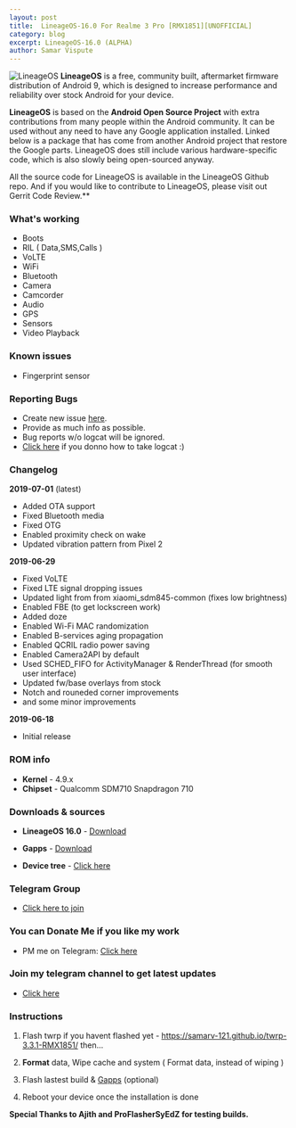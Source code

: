 ```yaml
---
layout: post
title:  LineageOS-16.0 For Realme 3 Pro [RMX1851][UNOFFICIAL]
category: blog
excerpt: LineageOS-16.0 (ALPHA)
author: Samar Vispute
---
```


![LineageOS](http://samarv-121.github.io/images/lineageos.png)
**LineageOS** is a free, community built, aftermarket firmware distribution of Android 9, which is designed to increase performance and reliability over stock Android for your device.

**LineageOS** is based on the **Android Open Source Project** with extra contributions from many people within the Android community. It can be used without any need to have any Google application installed. Linked below is a package that has come from another Android project that restore the Google parts. LineageOS does still include various hardware-specific code, which is also slowly being open-sourced anyway.

All the source code for LineageOS is available in the LineageOS Github repo. And if you would like to contribute to LineageOS, please visit out Gerrit Code Review.**

### What's working
* Boots
* RIL ( Data,SMS,Calls )
* VoLTE
* WiFi
* Bluetooth
* Camera
* Camcorder
* Audio
* GPS
* Sensors
* Video Playback

### Known issues
* Fingerprint sensor

### Reporting Bugs
* Create new issue [here](https://github.com/SamarV-121/android_device_realme_RMX1851/issues).
* Provide as much info as possible.
* Bug reports w/o logcat will be ignored.
* [Click here](https://forum.xda-developers.com/showthread.php?t=2774386) if you donno how to take logcat :)

### Changelog
**2019-07-01** (latest)
* Added OTA support
* Fixed Bluetooth media
* Fixed OTG
* Enabled proximity check on wake
* Updated vibration pattern from Pixel 2

**2019-06-29**
* Fixed VoLTE
* Fixed LTE signal dropping issues
* Updated light from from xiaomi_sdm845-common (fixes low brightness)
* Enabled FBE (to get lockscreen work)
* Added doze
* Enabled Wi-Fi MAC randomization
* Enabled B-services aging propagation
* Enabled QCRIL radio power saving 
* Enabled Camera2API by default
* Used SCHED_FIFO for ActivityManager & RenderThread (for smooth user interface)
* Updated fw/base overlays from stock
* Notch and rouneded corner improvements
* and some minor improvements

**2019-06-18**
* Initial release

### ROM info
* **Kernel** - 4.9.x
* **Chipset** - Qualcomm SDM710 Snapdragon 710

### Downloads & sources
* **LineageOS 16.0** - [Download](https://www.androidfilehost.com/?fid=6006931924117907002)
* **Gapps** - [Download](http://opengapps.org)

* **Device tree** - [Click here](https://pastebin.com/YZMQGHNJ)

### Telegram Group
* [Click here to join](https://web.telegram.org/#/im?p=@rm3pro)

### You can Donate Me if you like my work
* PM me on Telegram: [Click here](https://web.telegram.org/#/im?p=@SamarV121)

### Join my telegram channel to get latest updates
* [Click here](https://t.me/SamarV121_P)

### Instructions
1) Flash twrp if you havent flashed yet - https://samarv-121.github.io/twrp-3.3.1-RMX1851/ then...

2) **Format** data, Wipe cache and system ( Format data, instead of wiping )

3) Flash lastest build & [Gapps](http://opengapps.org) (optional)

5) Reboot your device once the installation is done

**Special Thanks to Ajith and ProFlasherSyEdZ for testing builds.**
